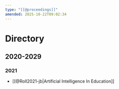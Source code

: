 ```yaml
---
type: "[[@proceedings]]"
amended: 2025-10-22T09:02:34
---
```


# Directory
## 2020-2029
### 2021
- [[@Roll2021-jb|Artificial Intelligence In Education]]
